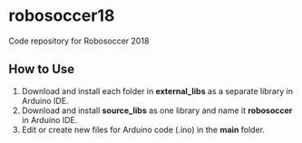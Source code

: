 # robosoccer18

Code repository for Robosoccer 2018

## How to Use

1. Download and install each folder in **external_libs** as a separate library in Arduino IDE.
2. Download and install **source_libs** as one library and name it **robosoccer** in Arduino IDE.
3. Edit or create new files for Arduino code (.ino) in the **main** folder.
